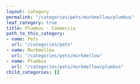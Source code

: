 ```yaml
---
layout: category
permalink: "/categories/pets/murkmellow/plumbus"
leaf_category: true
title: Plumbus - Commercia
path_to_this_category:
- name: Pets
  url: "/categories/pets"
- name: Murkmellow
  url: "/categories/pets/murkmellow"
- name: Plumbus
  url: "/categories/pets/murkmellow/plumbus"
child_categories: []
---
```


